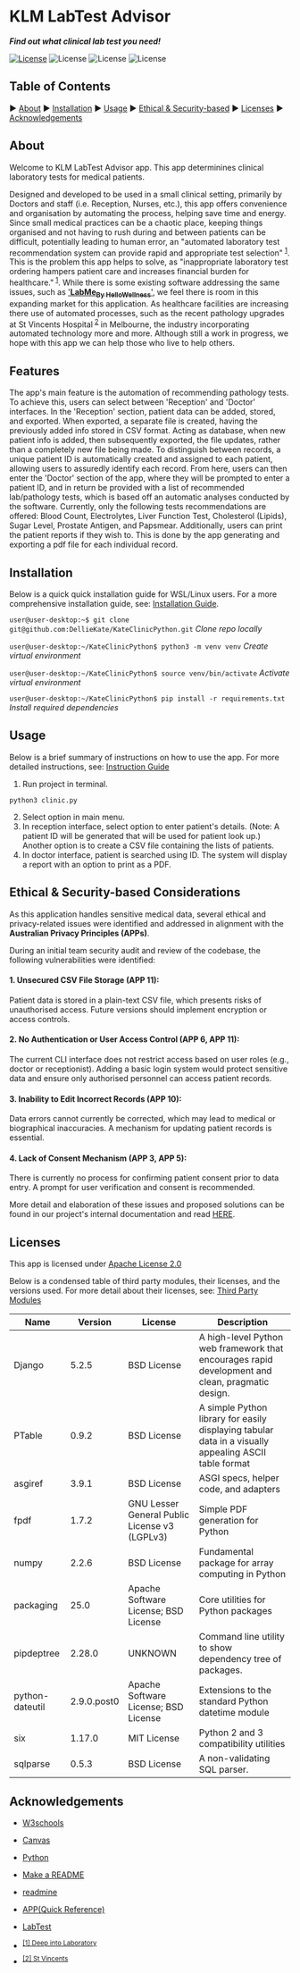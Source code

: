 # KLM LabTest Advisor

***Find out what clinical lab test you need!***

[![License](https://img.shields.io/badge/License-Apache-red)](https://www.apache.org/licenses/LICENSE-2.0)
![License](https://img.shields.io/badge/License-MIT-blue)
![License](https://img.shields.io/badge/License-BSD-%23AB2B28)
![License](https://img.shields.io/badge/License-GNU-%23A42E2B)

## Table of Contents

▶ [About](#about)
▶ [Installation](#installation)
▶ [Usage](#usage)
▶ [Ethical & Security-based](#ethical--security-based)
▶ [Licenses](#licenses)
▶ [Acknowledgements](#acknowledgements)

## About

<!-- The Purpose of the Application -->
Welcome to KLM LabTest Advisor app.  This app determinines clinical laboratory tests for medical patients.

Designed and developed to be used in a small clinical setting, primarily by Doctors and staff (i.e. Reception, Nurses, etc.), this app offers convenience and organisation by automating the process, helping save time and energy.  Since small medical practices can be a chaotic place, keeping things organised and not having to rush during and between patients can be difficult, potentially leading to human error, an "automated laboratory test recommendation system can provide rapid and appropriate test selection"<sup> [1](https://pmc.ncbi.nlm.nih.gov/articles/PMC8227070/#sec5-diagnostics-11-00990)</sup>.  This is the problem this app helps to solve, as "inappropriate laboratory test ordering hampers patient care and increases financial burden for healthcare."<sup> [1](https://pmc.ncbi.nlm.nih.gov/articles/PMC8227070/#sec5-diagnostics-11-00990)</sup>.  While there is some existing software addressing the same issues, such as ['__LabMe<sub>By HelloWellness</sub>__'](https://labme.ai/blogs/health/lab-test-software#:~:text=the%20issues%20immediately.-,Mobile%20App,the%20best%20lab%20test%20software.), we feel there is room in this expanding market for this application.  As healthcare facilities are increasing there use of automated processes, such as the recent pathology upgrades at St Vincents Hospital<sup> [2](https://www.svhm.org.au/newsroom/news/automation-upgrade-enhances-pathology-at-st-vincent-s-melbourne)</sup> in Melbourne, the industry incorporating automated technology more and more.  Although still a work in progress, we hope with this app we can help those who live to help others.

## Features

<!-- The Features of the Application -->
The app's main feature is the automation of recommending pathology tests.  To achieve this, users can select between 'Reception' and 'Doctor' interfaces.  In the 'Reception' section, patient data can be added, stored, and exported.  When exported, a separate file is created, having the previously added info stored in CSV format.  Acting as database, when new patient info is added, then subsequently exported, the file updates, rather than a completely new file being made.  To distinguish between records, a unique patient ID is automatically created and assigned to each patient, allowing users to assuredly identify each record.  From here, users can then enter the 'Doctor' section of the app, where they will be prompted to enter a patient ID, and in return be provided with a list of recommended lab/pathology tests, which is based off an automatic analyses conducted by the software.  Currently, only the following tests recommendations are offered: Blood Count, Electrolytes, Liver Function Test, Cholesterol (Lipids), Sugar Level, Prostate Antigen, and Papsmear.  Additionally, users can print the patient reports if they wish to.  This is done by the app generating and exporting a pdf file for each individual record.

## Installation

Below is a quick quick installation guide for WSL/Linux users.  For a more comprehensive installation guide, see: [Installation Guide](README_Files/INSTALLATION.md).

`user@user-desktop:~$ git clone git@github.com:DellieKate/KateClinicPython.git` *Clone repo locally*

`user@user-desktop:~/KateClinicPython$ python3 -m venv venv` *Create virtual environment*

`user@user-desktop:~/KateClinicPython$ source venv/bin/activate` *Activate virtual environment*

`user@user-desktop:~/KateClinicPython$ pip install -r requirements.txt` *Install required dependencies*

## Usage

Below is a brief summary of instructions on how to use the app.  For more detailed instructions, see: [Instruction Guide](README_Files/INSTRUCTIONS.md)

1. Run project in terminal.
```
python3 clinic.py
```
2. Select option in main menu.
3. In reception interface, select option to enter patient's details. (Note: A patient ID will be generated that will be used for patient look up.) Another option is to create a CSV file containing the lists of patients.
4. In doctor interface, patient is searched using ID. The system will display a report with an option to print as a PDF.

## Ethical & Security-based Considerations

As this application handles sensitive medical data, several ethical and privacy-related issues were identified and addressed in alignment with the **Australian Privacy Principles (APPs)**.

During an initial team security audit and review of the codebase, the following vulnerabilities were identified:

#### **1. Unsecured CSV File Storage (APP 11)**:
Patient data is stored in a plain-text CSV file, which presents risks of unauthorised access. Future versions should implement encryption or access controls.

#### **2. No Authentication or User Access Control (APP 6, APP 11):**
The current CLI interface does not restrict access based on user roles (e.g., doctor or receptionist). Adding a basic login system would protect sensitive data and ensure only authorised personnel can access patient records.

#### **3. Inability to Edit Incorrect Records (APP 10)**:
Data errors cannot currently be corrected, which may lead to medical or biographical inaccuracies. A mechanism for updating patient records is essential.

#### **4. Lack of Consent Mechanism (APP 3, APP 5)**:
There is currently no process for confirming patient consent prior to data entry. A prompt for user verification and consent is recommended.

More detail and elaboration of these issues and proposed solutions can be found in our project's internal documentation and read [HERE](README_Files/ETHICS_SECURITY.md).

## Licenses

This app is licensed under [Apache License 2.0](https://github.com/DellieKate/KateClinicPython/blob/main/LICENSE)

Below is a condensed table of third party modules, their licenses, and the versions used.  For more detail about their licenses, see: [Third Party Modules](third_party_licenses.txt)

<!-- - Make link to third party licenses work. -->

| Name            | Version     | License                                       | Description                                                                                           |
|-----------------|-------------|-----------------------------------------------|-------------------------------------------------------------------------------------------------------|
| Django          | 5.2.5       | BSD License                                   | A high-level Python web framework that encourages rapid development and clean, pragmatic design.      |
| PTable          | 0.9.2       | BSD License                                   | A simple Python library for easily displaying tabular data in a visually appealing ASCII table format |
| asgiref         | 3.9.1       | BSD License                                   | ASGI specs, helper code, and adapters                                                                 |
| fpdf            | 1.7.2       | GNU Lesser General Public License v3 (LGPLv3) | Simple PDF generation for Python                                                                      |
| numpy           | 2.2.6       | BSD License                                   | Fundamental package for array computing in Python                                                     |
| packaging       | 25.0        | Apache Software License; BSD License          | Core utilities for Python packages                                                                    |
| pipdeptree      | 2.28.0      | UNKNOWN                                       | Command line utility to show dependency tree of packages.                                             |
| python-dateutil | 2.9.0.post0 | Apache Software License; BSD License          | Extensions to the standard Python datetime module                                                     |
| six             | 1.17.0      | MIT License                                   | Python 2 and 3 compatibility utilities                                                                |
| sqlparse        | 0.5.3       | BSD License                                   | A non-validating SQL parser.                                                       


## Acknowledgements

* [W3schools](https://www.w3schools.com/python/default.asp)

* [Canvas](https://edstem.org/au/courses/23675/lessons)

* [Python](https://www.python.org/)

* [Make a README](https://www.makeareadme.com/)

* [readmine](https://github.com/mhucka/readmine?tab=readme-ov-file#getting-help)

* [APP(Quick Reference)](https://www.oaic.gov.au/privacy/australian-privacy-principles/australian-privacy-principles-quick-reference)

* [LabTest](https://labme.ai/blogs/health/lab-test-software#:~:text=the%20issues%20immediately.-,Mobile%20App,the%20best%20lab%20test%20software.)

* <sup>[[1] Deep into Laboratory](https://pmc.ncbi.nlm.nih.gov/articles/PMC8227070/)</sup>

* <sup>[[2] St Vincents](https://www.svhm.org.au/newsroom/news/automation-upgrade-enhances-pathology-at-st-vincent-s-melbourne)</sup>